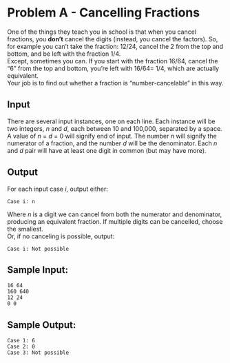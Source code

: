 # Problem A - Cancelling Fractions
One of the things they teach you in school is that when you cancel fractions, you **don’t** cancel the digits (instead, you cancel the factors).  So, for example you can’t take the fraction: 12/24, cancel the 2 from the top and bottom, and be left with the fraction 1/4.  
Except, sometimes you can.  If you start with the fraction 16/64, cancel the “6” from the top and bottom, you’re left with 16/64=  1/4, which are actually equivalent.  
Your job is to find out whether a fraction is “number-cancelable” in this way.

## Input
There are several input instances, one on each line.  Each instance will be two integers, *n* and *d*, each between 10 and 100,000, separated by a space.  A value of *n* = *d* = 0 will signify end of input.  The number *n* will signify the numerator of a fraction, and the number *d* will be the denominator.  Each *n* and *d* pair will have at least one digit in common (but may have more).

## Output
For each input case *i*, output either:  
```
Case i: n
```
Where *n* is a digit we can cancel from both the numerator and denominator, producing an equivalent fraction. If multiple digits can be cancelled, choose the smallest.  
Or, if no canceling is possible, output:  
```
Case i: Not possible
```

## Sample Input:
```
16 64
160 640
12 24
0 0
```

## Sample Output:
```
Case 1: 6
Case 2: 0
Case 3: Not possible
```